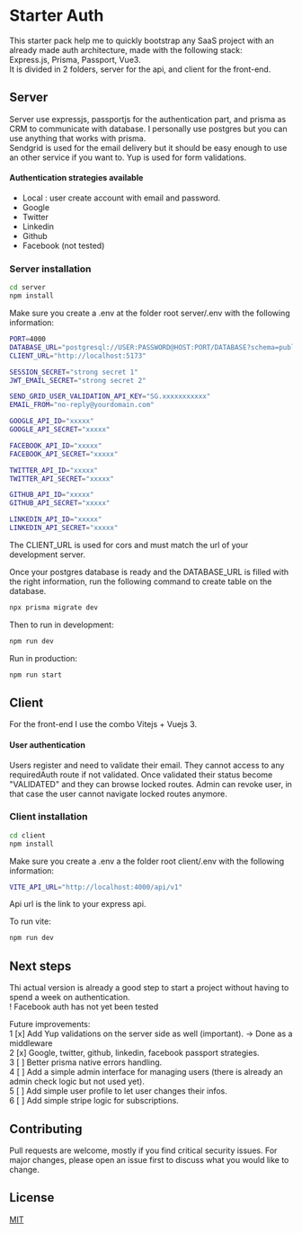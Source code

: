# Starter Auth 

This starter pack help me to quickly bootstrap any SaaS project with an already made auth architecture, made with the following stack:  
Express.js, Prisma, Passport, Vue3.  
It is divided in 2 folders, server for the api, and client for the front-end.

## Server 

Server use expressjs, passportjs for the authentication part, and prisma as CRM to communicate with database. I personally use postgres but you can use anything that works with prisma.  
Sendgrid is used for the email delivery but it should be easy enough to use an other service if you want to.
Yup is used for form validations.

#### Authentication strategies available

- Local : user create account with email and password.
- Google
- Twitter
- Linkedin
- Github
- Facebook (not tested)

### Server installation 

```bash
cd server
npm install
```

Make sure you create a .env at the folder root server/.env with the following information:

```bash
PORT=4000
DATABASE_URL="postgresql://USER:PASSWORD@HOST:PORT/DATABASE?schema=public"
CLIENT_URL="http://localhost:5173"

SESSION_SECRET="strong secret 1"
JWT_EMAIL_SECRET="strong secret 2"

SEND_GRID_USER_VALIDATION_API_KEY="SG.xxxxxxxxxxx"
EMAIL_FROM="no-reply@yourdomain.com"

GOOGLE_API_ID="xxxxx"
GOOGLE_API_SECRET="xxxxx"

FACEBOOK_API_ID="xxxxx"
FACEBOOK_API_SECRET="xxxxx"

TWITTER_API_ID="xxxxx"
TWITTER_API_SECRET="xxxxx"

GITHUB_API_ID="xxxxx"
GITHUB_API_SECRET="xxxxx"

LINKEDIN_API_ID="xxxxx"
LINKEDIN_API_SECRET="xxxxx"

```

The CLIENT_URL is used for cors and must match the url of your development server.

Once your postgres database is ready and the DATABASE_URL is filled with the right information, run the following command to create table on the database.

```bash
npx prisma migrate dev
```

Then to run in development:

```bash
npm run dev
```  

Run in production:
```bash
npm run start
```


## Client

For the front-end I use the combo Vitejs + Vuejs 3.  

#### User authentication
Users register and need to validate their email. They cannot access to any requiredAuth route if not validated.
Once validated their status become "VALIDATED" and they can browse locked routes. Admin can revoke user, in that case the user cannot navigate locked routes anymore.

### Client installation


```bash
cd client
npm install
```

Make sure you create a .env a the folder root client/.env with the following information:

```bash
VITE_API_URL="http://localhost:4000/api/v1"
```

Api url is the link to your express api.

To run vite:

```bash
npm run dev
```  


## Next steps

Thi actual version is already a good step to start a project without having to spend a week on authentication.  
! Facebook auth has not yet been tested

Future improvements:  
1 [x] Add Yup validations on the server side as well (important). -> Done as a middleware  
2 [x] Google, twitter, github, linkedin, facebook passport strategies.  
3 [ ] Better prisma native errors handling.  
4 [ ] Add a simple admin interface for managing users (there is already an admin check logic but not used yet).  
5 [ ] Add simple user profile to let user changes their infos.  
6 [ ] Add simple stripe logic for subscriptions.  

## Contributing
Pull requests are welcome, mostly if you find critical security issues. For major changes, please open an issue first to discuss what you would like to change.

## License
[MIT](https://choosealicense.com/licenses/mit/)
